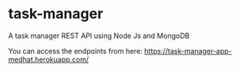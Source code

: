 # task-manager
A task manager REST API using Node Js and MongoDB

You can access the endpoints from here: https://task-manager-app-medhat.herokuapp.com/
